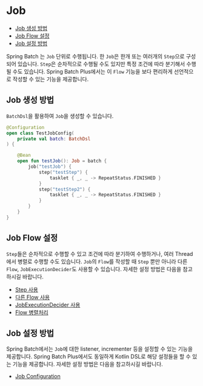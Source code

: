 # Job

- [Job 생성 방법](#job-생성-방법)
- [Job Flow 설정](#job-flow-설정)
- [Job 설정 방법](#job-설정-방법)

Spring Batch 는 `Job` 단위로 수행됩니다. 한 `Job`은 한개 또는 여러개의 `Step`으로 구성되어 있습니다. `Step`은 순차적으로 수행될 수도 있지만 특정 조건에 따라 분기해서 수행될 수도 있습니다. Spring Batch Plus에서는 이 `Flow` 기능을 보다 편리하게 선언적으로 작성할 수 있는 기능을 제공합니다. 

## Job 생성 방법

`BatchDsl`을 활용하여 `Job`을 생성할 수 있습니다.

```kotlin
@Configuration
open class TestJobConfig(
    private val batch: BatchDsl
) {

    @Bean
    open fun testJob(): Job = batch {
        job("testJob") {
            step("testStep") {
                tasklet { _, _ -> RepeatStatus.FINISHED }
            }
            step("testStep2") {
                tasklet { _, _ -> RepeatStatus.FINISHED }
            }
        }
    }
}
```

## Job Flow 설정

`Step`들은 순차적으로 수행할 수 있고 조건에 따라 분기하여 수행하거나, 여러 Thread에서 병렬로 수행할 수도 있습니다. `Job`의 `Flow`를 작성할 때 `Step` 뿐만 아니라 다른 `Flow`, `JobExecutionDecider`도 사용할 수 있습니다. 자세한 설정 방법은 다음을 참고하시길 바랍니다.

- [Step 사용](./job-flow-step.md)
- [다른 Flow 사용](./job-flow-flow.md)
- [JobExecutionDecider 사용](./job-flow-decider.md)
- [Flow 병렬처리](./job-flow-split.md)

## Job 설정 방법

Spring Batch에서는 `Job`에 대한 listener, incrementer 등을 설정할 수 있는 기능을 제공합니다. Spring Batch Plus에서도 동일하게 Kotlin DSL로 해당 설정들을 할 수 있는 기능을 제공합니다. 자세한 설정 방법은 다음을 참고하시길 바랍니다.

- [Job Configuration](./job-configuration.md)